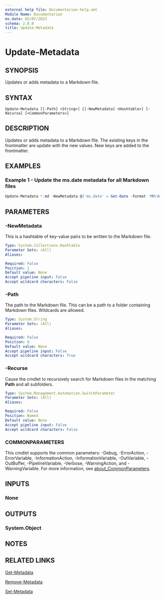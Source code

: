```yaml
---
external help file: Documentarian-help.xml
Module Name: Documentarian
ms.date: 02/07/2023
schema: 2.0.0
title: Update-Metadata
---
```


# Update-Metadata

## SYNOPSIS
Updates or adds metadata to a Markdown file.

## SYNTAX

```
Update-Metadata [[-Path] <String>] [[-NewMetadata] <Hashtable>] [-Recurse] [<CommonParameters>]
```

## DESCRIPTION

Updates or adds metadata to a Markdown file. The existing keys in the frontmatter are update with
the new values. New keys are added to the frontmatter.

## EXAMPLES

### Example 1 - Update the **ms.date** metadata for all Markdown files

```powershell
Update-Metadata *.md -NewMetadata @{'ms.date' = Get-Date -Format 'MM/dd/yyyy' }
```

## PARAMETERS

### -NewMetadata

This is a hashtable of key-value pairs to be written to the Markdown file.

```yaml
Type: System.Collections.Hashtable
Parameter Sets: (All)
Aliases:

Required: False
Position: 1
Default value: None
Accept pipeline input: False
Accept wildcard characters: False
```

### -Path

The path to the Markdown file. This can be a path to a folder containing Markdown files. Wildcards
are allowed.

```yaml
Type: System.String
Parameter Sets: (All)
Aliases:

Required: False
Position: 0
Default value: None
Accept pipeline input: False
Accept wildcard characters: True
```

### -Recurse

Cause the cmdlet to recursively search for Markdown files in the matching **Path** and all
subfolders.

```yaml
Type: System.Management.Automation.SwitchParameter
Parameter Sets: (All)
Aliases:

Required: False
Position: Named
Default value: None
Accept pipeline input: False
Accept wildcard characters: False
```

### COMMONPARAMETERS

This cmdlet supports the common parameters: -Debug, -ErrorAction, -ErrorVariable,
-InformationAction, -InformationVariable, -OutVariable, -OutBuffer, -PipelineVariable, -Verbose,
-WarningAction, and -WarningVariable. For more information, see
[about_CommonParameters](http://go.microsoft.com/fwlink/?LinkID=113216).

## INPUTS

### None

## OUTPUTS

### System.Object

## NOTES

## RELATED LINKS

[Get-Metadata](Get-Metadata.md)

[Remove-Metadata](Update-Metadata.md)

[Set-Metadata](Set-Metadata.md)
